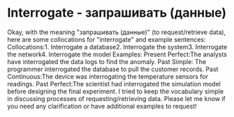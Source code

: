 # Interrogate - запрашивать (данные)




Okay, with the meaning "запрашивать (данные)" (to request/retrieve data), here are some collocations for "interrogate" and example sentences:
Collocations:1. Interrogate a database2. Interrogate the system3. Interrogate the network4. Interrogate the model
Examples:
Present Perfect:The analysts have interrogated the data logs to find the anomaly.
Past Simple:  The programmer interrogated the database to pull the customer records.
Past Continuous:The device was interrogating the temperature sensors for readings.
Past Perfect:The scientist had interrogated the simulation model before designing the final experiment. 
I tried to keep the vocabulary simple in discussing processes of requesting/retrieving data. Please let me know if you need any clarification or have additional examples to request!
